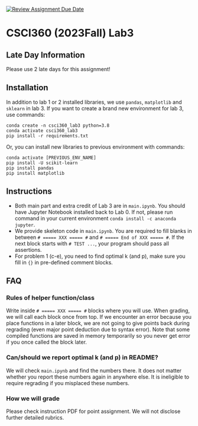 [![Review Assignment Due Date](https://classroom.github.com/assets/deadline-readme-button-24ddc0f5d75046c5622901739e7c5dd533143b0c8e959d652212380cedb1ea36.svg)](https://classroom.github.com/a/dNCDt2bi)
# CSCI360 (2023Fall) Lab3

## Late Day Information
Please use 2 late days for this assignment!

## Installation
In addition to lab 1 or 2 installed libraries, we use `pandas`, `matplotlib` and `sklearn` in lab 3. If you want to create a brand new environment for lab 3, use commands:
```
conda create -n csci360_lab3 python=3.8
conda activate csci360_lab3
pip install -r requirements.txt
```
Or, you can install new libraries to previous environment with commands:
```
conda activate [PREVIOUS_ENV_NAME]
pip install -U scikit-learn
pip install pandas
pip install matplotlib
```

## Instructions
- Both main part and extra credit of Lab 3 are in `main.ipynb`. You should have Jupyter Notebook installed back to Lab 0. If not, please run command in your current environment `conda install -c anaconda jupyter`.
- We provide skeleton code in `main.ipynb`. You are required to fill blanks in between `# ===== XXX ===== #` and `# ===== End of XXX ===== #`. If the next block starts with `# TEST ...`, your program should pass all assertions.
- For problem 1 (c-e), you need to find optimal k (and p), make sure you fill in `{}` in pre-defined comment blocks.

## FAQ
### Rules of helper function/class
Write inside `# ===== XXX ===== #` blocks where you will use. When grading, we will call each block once from top. If we encounter an error because you place functions in a later block, we are not going to give points back during regrading (even major point deduction due to syntax error). Note that some compiled functions are saved in memory temporarily so you never get error if you once called the block later.

### Can/should we report optimal k (and p) in README?
We will check `main.ipynb` and find the numbers there. It does not matter whether you report these numbers again in anywhere else. It is ineligible to require regrading if you misplaced these numbers.

### How we will grade
Please check instruction PDF for point assignment. We will not disclose further detailed rubrics.
